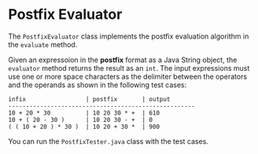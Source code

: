# Postfix Evaluator

The `PostfixEvaluator` class implements the postfix evaluation
algorithm in the `evaluate` method.

Given an expressoion in the __postfix__ format as a Java String
object, the `evaluator` method returns the result as an `int`.
The input expressions must use one or more space characters as
the delimiter between the operators and the operands as
shown in the following test cases:
```
infix                 | postfix       | output
-----------------------------------------------------
10 + 20 * 30          | 10 20 30 * +  | 610
10 + ( 20 - 30 )      | 10 20 30 - +  | 0
( ( 10 + 20 ) * 30 )  | 10 20 + 30 *  | 900
````

You can run the `PostfixTester.java` class with the test cases.
 
 
 
